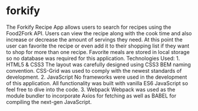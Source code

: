 # forkify

The Forkify Recipe App allows users to search for recipes using the Food2Fork API. Users can view the recipe along with the cook time and also increase or decrease the amount of servings they need. At this point the user can favorite the recipe or even add it to their shopping list if they want to shop for more than one recipe. Favorite meals are stored in local storage so no database was required for this application. Technologies Used: 1. HTML5 & CSS3 The layout was carefully designed using CSS3 BEM naming convention. CSS-Grid was used to comply with the newest standards of development. 2. JavaScript No frameworks were used in the development of this application. All functionality was built with vanilla ES6 JavaScript so feel free to dive into the code. 3. Webpack Webpack was used as the module bundler to incorporate Axios for fetching as well as BABEL for compiling the next-gen JavaScript. 
